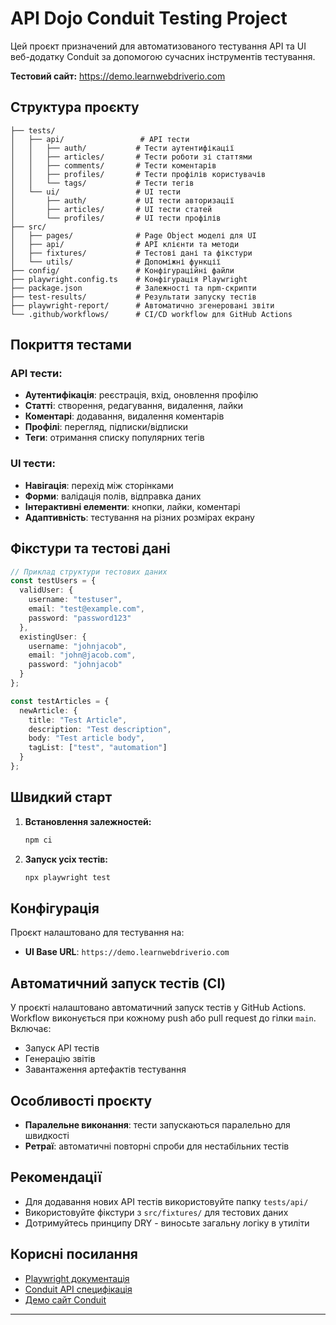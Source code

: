 # API Dojo Conduit Testing Project

Цей проєкт призначений для автоматизованого тестування API та UI веб-додатку Conduit за допомогою сучасних інструментів тестування.

**Тестовий сайт:** https://demo.learnwebdriverio.com

## Структура проєкту

```
├── tests/
│   ├── api/                 # API тести
│   │   ├── auth/           # Тести аутентифікації
│   │   ├── articles/       # Тести роботи зі статтями
│   │   ├── comments/       # Тести коментарів
│   │   ├── profiles/       # Тести профілів користувачів
│   │   └── tags/           # Тести тегів
│   └── ui/                 # UI тести
│       ├── auth/           # UI тести авторизації
│       ├── articles/       # UI тести статей
│       └── profiles/       # UI тести профілів
├── src/
│   ├── pages/              # Page Object моделі для UI
│   ├── api/                # API клієнти та методи
│   ├── fixtures/           # Тестові дані та фікстури
│   └── utils/              # Допоміжні функції
├── config/                 # Конфігураційні файли
├── playwright.config.ts    # Конфігурація Playwright
├── package.json            # Залежності та npm-скрипти
├── test-results/           # Результати запуску тестів
├── playwright-report/      # Автоматично згенеровані звіти
└── .github/workflows/      # CI/CD workflow для GitHub Actions
```

## Покриття тестами

### API тести:
- **Аутентифікація**: реєстрація, вхід, оновлення профілю
- **Статті**: створення, редагування, видалення, лайки
- **Коментарі**: додавання, видалення коментарів
- **Профілі**: перегляд, підписки/відписки
- **Теги**: отримання списку популярних тегів

### UI тести:
- **Навігація**: перехід між сторінками
- **Форми**: валідація полів, відправка даних
- **Інтерактивні елементи**: кнопки, лайки, коментарі
- **Адаптивність**: тестування на різних розмірах екрану

## Фікстури та тестові дані

```typescript
// Приклад структури тестових даних
const testUsers = {
  validUser: {
    username: "testuser",
    email: "test@example.com",
    password: "password123"
  },
  existingUser: {
    username: "johnjacob",
    email: "john@jacob.com", 
    password: "johnjacob"
  }
};

const testArticles = {
  newArticle: {
    title: "Test Article",
    description: "Test description",
    body: "Test article body",
    tagList: ["test", "automation"]
  }
};
```

## Швидкий старт

1. **Встановлення залежностей:**
   ```bash
   npm ci
   ```

2. **Запуск усіх тестів:**
   ```bash
   npx playwright test
   ```

## Конфігурація

Проєкт налаштовано для тестування на:
- **UI Base URL**: `https://demo.learnwebdriverio.com`

## Автоматичний запуск тестів (CI)

У проєкті налаштовано автоматичний запуск тестів у GitHub Actions. Workflow виконується при кожному push або pull request до гілки `main`. Включає:
- Запуск API тестів
- Генерацію звітів
- Завантаження артефактів тестування

## Особливості проєкту
- **Паралельне виконання**: тести запускаються паралельно для швидкості
- **Ретраї**: автоматичні повторні спроби для нестабільних тестів  

## Рекомендації
- Для додавання нових API тестів використовуйте папку `tests/api/`
- Використовуйте фікстури з `src/fixtures/` для тестових даних
- Дотримуйтесь принципу DRY - виносьте загальну логіку в утиліти

## Корисні посилання
- [Playwright документація](https://playwright.dev/docs/intro)
- [Conduit API специфікація](https://github.com/gothinkster/realworld/tree/master/api)
- [Демо сайт Conduit](https://demo.learnwebdriverio.com)

---
